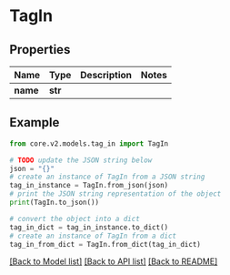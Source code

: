 # TagIn


## Properties

Name | Type | Description | Notes
------------ | ------------- | ------------- | -------------
**name** | **str** |  | 

## Example

```python
from core.v2.models.tag_in import TagIn

# TODO update the JSON string below
json = "{}"
# create an instance of TagIn from a JSON string
tag_in_instance = TagIn.from_json(json)
# print the JSON string representation of the object
print(TagIn.to_json())

# convert the object into a dict
tag_in_dict = tag_in_instance.to_dict()
# create an instance of TagIn from a dict
tag_in_from_dict = TagIn.from_dict(tag_in_dict)
```
[[Back to Model list]](../README.md#documentation-for-models) [[Back to API list]](../README.md#documentation-for-api-endpoints) [[Back to README]](../README.md)


